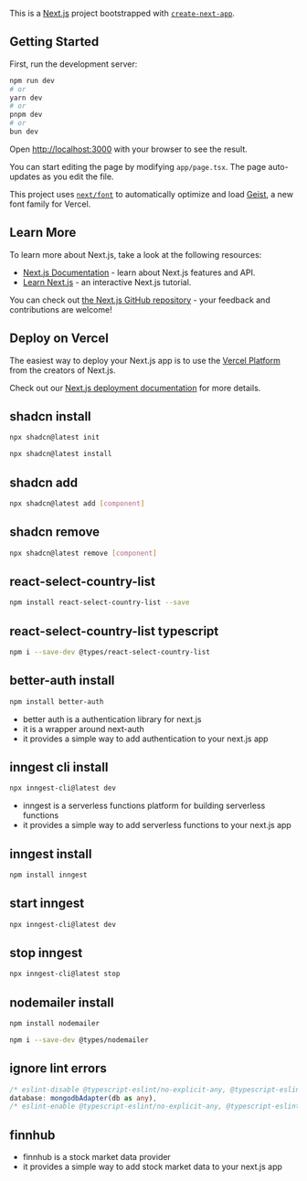 This is a [Next.js](https://nextjs.org) project bootstrapped with [`create-next-app`](https://nextjs.org/docs/app/api-reference/cli/create-next-app).

## Getting Started

First, run the development server:

```bash
npm run dev
# or
yarn dev
# or
pnpm dev
# or
bun dev
```

Open [http://localhost:3000](http://localhost:3000) with your browser to see the result.

You can start editing the page by modifying `app/page.tsx`. The page auto-updates as you edit the file.

This project uses [`next/font`](https://nextjs.org/docs/app/building-your-application/optimizing/fonts) to automatically optimize and load [Geist](https://vercel.com/font), a new font family for Vercel.

## Learn More

To learn more about Next.js, take a look at the following resources:

- [Next.js Documentation](https://nextjs.org/docs) - learn about Next.js features and API.
- [Learn Next.js](https://nextjs.org/learn) - an interactive Next.js tutorial.

You can check out [the Next.js GitHub repository](https://github.com/vercel/next.js) - your feedback and contributions are welcome!

## Deploy on Vercel

The easiest way to deploy your Next.js app is to use the [Vercel Platform](https://vercel.com/new?utm_medium=default-template&filter=next.js&utm_source=create-next-app&utm_campaign=create-next-app-readme) from the creators of Next.js.

Check out our [Next.js deployment documentation](https://nextjs.org/docs/app/building-your-application/deploying) for more details.

## shadcn install
```bash
npx shadcn@latest init
```
```bash
npx shadcn@latest install
```

## shadcn add

```bash
npx shadcn@latest add [component]
```

## shadcn remove

```bash
npx shadcn@latest remove [component]
```

## react-select-country-list

```bash
npm install react-select-country-list --save
```

## react-select-country-list typescript
```bash
npm i --save-dev @types/react-select-country-list
```

## better-auth install
```bash
npm install better-auth
```
- better auth is a authentication library for next.js
- it is a wrapper around next-auth
- it provides a simple way to add authentication to your next.js app

## inngest cli install
```bash
npx inngest-cli@latest dev
```
- inngest is a serverless functions platform for building serverless functions
- it provides a simple way to add serverless functions to your next.js app

## inngest install
```bash
npm install inngest
```

## start inngest
```bash
npx inngest-cli@latest dev
```

## stop inngest
```bash
npx inngest-cli@latest stop
```

## nodemailer install
```bash
npm install nodemailer
```
```bash
npm i --save-dev @types/nodemailer
```

## ignore lint errors
```ts
/* eslint-disable @typescript-eslint/no-explicit-any, @typescript-eslint/ban-ts-comment */
database: mongodbAdapter(db as any),
/* eslint-enable @typescript-eslint/no-explicit-any, @typescript-eslint/ban-ts-comment */
```

## finnhub
- finnhub is a stock market data provider
- it provides a simple way to add stock market data to your next.js app
